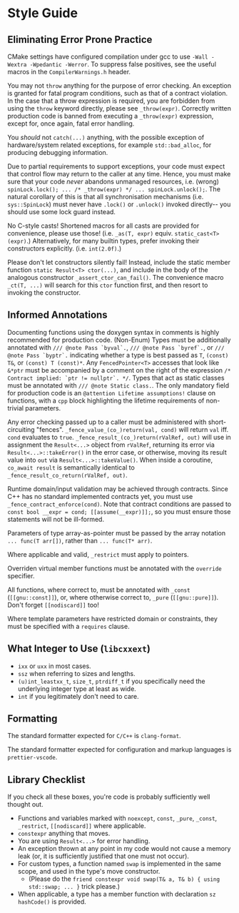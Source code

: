 # Style Guide

## Eliminating Error Prone Practice

CMake settings have configured compilation under gcc to use `-Wall -Wextra -Wpedantic -Werror`. To suppress false positives, see the useful macros in the `CompilerWarnings.h`
header.

You may not `throw` anything for the purpose of error checking. An exception is granted for fatal program conditions, such as that of a contract violation. In the case that a throw
expression is required, you are forbidden from using the `throw` keyword directly, please see `_throw(expr)`. Correctly written production code is banned from executing a
`_throw(expr)` expression, except for, once again, fatal error handling.

You _should_ not `catch(...)` anything, with the possible exception of hardware/system related exceptions, for example `std::bad_alloc`, for producing debugging information.

Due to partial requirements to support exceptions, your code must expect that control flow may return to the caller at any time. Hence, you must make sure that your code _never_
abandons unmanaged resources, i.e. (wrong) `spinLock.lock(); ... /* _throw(expr) */ ... spinLock.unlock();`. The natural corollary of this is that all synchronisation mechanisms
(i.e. `sys::SpinLock`) must never have `.lock()` or `.unlock()` invoked directly-- you should use some lock guard instead.

No C-style casts! Shortened macros for all casts are provided for convenience, please use those! (i.e. `_as(T, expr)` equiv. `static_cast<T>(expr)`.) Alternatively, for many
builtin types, prefer invoking their constructors explicitly. (i.e. `int(2.0f)`.)

Please don't let constructors silently fail! Instead, include the static member function `static Result<T> ctor(...)`, and include in the body of the analogous constructor
`_assert_ctor_can_fail()`. The convenience macro `_ct(T, ...)` will search for this `ctor` function first, and then resort to invoking the constructor.

## Informed Annotations

Documenting functions using the doxygen syntax in comments is highly recommended for production code. (Non-Enum) Types must be additionally annotated with
`` /// @note Pass `byval`. ``, `` /// @note Pass `byref`. ``, or `` /// @note Pass `byptr`. `` indicating whether a type is best passed as `T`, `(const) T&`, or
`(const) T (const)*`. Any `FencedPointer<T>` accesses that look like `&*ptr` must be accompanied by a comment on the right of the expression
`` /* Contract implied: `ptr != nullptr`. */ ``. Types that act as static classes must be annotated with `/// @note Static class.`. The only mandatory field for production code is
an `@attention Lifetime assumptions!` clause on functions, with a `cpp` block highlighting the lifetime requirements of non-trivial parameters.

Any error checking passed up to a caller must be administered with short-circuiting "fences". `_fence_value_(co_)return(val, cond)` will return `val` iff. `cond` evaluates to
`true`. `_fence_result_(co_)return(rValRef, out)` will use in assignment the `Result<...>` object from `rValRef`, returning its error via `Result<...>::takeError()` in the error
case, or otherwise, moving its result value into `out` via `Result<...>::takeValue()`. When inside a coroutine, `co_await result` is semantically identical to
`_fence_result_co_return(rValRef, out)`.

Runtime domain/input validation may be achieved through contracts. Since C++ has no standard implemented contracts yet, you must use `_fence_contract_enforce(cond)`. Note that
contract conditions are passed to `const bool __expr = cond; [[assume(__expr)]];`, so you must ensure those statements will not be ill-formed.

Parameters of type array-as-pointer must be passed by the array notation `... func(T arr[])`, rather than `... func(T* arr)`.

Where applicable and valid, `_restrict` must apply to pointers.

Overriden virtual member functions must be annotated with the `override` specifier.

All functions, where correct to, must be annotated with `_const` (`[[gnu::const]]`), or, where otherwise correct to, `_pure` (`[[gnu::pure]]`). Don't forget `[[nodiscard]]` too!

Where template parameters have restricted domain or constraints, they must be specified with a `requires` clause.

## What Integer to Use (`libcxxext`)

-   `ixx` or `uxx` in most cases.
-   `ssz` when referring to sizes and lengths.
-   `(u)int_leastxx_t`, `size_t`, `ptrdiff_t` if you specifically need the underlying integer type at least as wide.
-   `int` if you legitimately don't need to care.

## Formatting

The standard formatter expected for `C/C++` is `clang-format`.

The standard formatter expected for configuration and markup languages is `prettier-vscode`.

## Library Checklist

If you check all these boxes, you're code is probably sufficiently well thought out.

-   Functions and variables marked with `noexcept`, `const`, `_pure`, `_const`, `_restrict`, `[[nodiscard]]` where applicable.
-   `constexpr` anything that moves.
-   You are using `Result<...>` for error handling.
-   An exception thrown at any point in my code would not cause a memory leak (or, it is sufficiently justified that one must not occur).
-   For custom types, a function named `swap` is implemented in the same scope, and used in the type's move constructor.
    -   (Please do the `friend constexpr void swap(T& a, T& b) { using std::swap; ... }` trick please.)
-   When applicable, a type has a member function with declaration `sz hashCode()` is provided.

